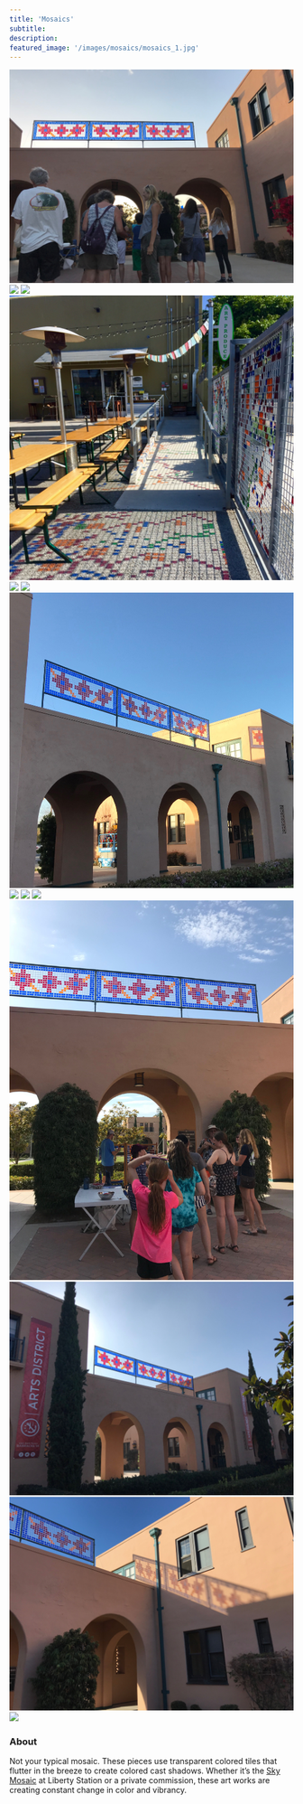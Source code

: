 ```yaml
---
title: 'Mosaics'
subtitle:
description:
featured_image: '/images/mosaics/mosaics_1.jpg'
---
```


<div class="gallery" data-columns="1">
	<img class="lazyOwl" src="../images/mosaics/mosaics_1.jpg">
  <img class="lazyOwl" src="../images/mosaics/mosaics_2.jpg">
  <img class="lazyOwl" src="../images/mosaics/mosaics_3.jpg">
  <img class="lazyOwl" src="../images/mosaics/mosaics_4.jpg">
  <img class="lazyOwl" src="../images/mosaics/mosaics_5.jpg">
  <img class="lazyOwl" src="../images/mosaics/mosaics_6.jpg">
  <img class="lazyOwl" src="../images/mosaics/mosaics_7.jpg">
  <img class="lazyOwl" src="../images/mosaics/mosaics_8.jpg">
  <img class="lazyOwl" src="../images/mosaics/mosaics_9.jpg">
  <img class="lazyOwl" src="../images/mosaics/mosaics_10.jpg">
  <img class="lazyOwl" src="../images/mosaics/mosaics_11.jpg">
  <img class="lazyOwl" src="../images/mosaics/mosaics_12.jpg">
  <img class="lazyOwl" src="../images/mosaics/mosaics_13.jpg">
  <img class="lazyOwl" src="../images/mosaics/mosaics_14.jpg">
</div>

### About

Not your typical mosaic. These pieces use transparent colored tiles that flutter in the breeze to create colored cast shadows. Whether it’s the [Sky Mosaic](https://www.facebook.com/ArtsDistrictLibertyStation/posts/we-love-how-david-krimmels-sky-mosaic-changes-by-the-minute-with-the-sun-like-an/2054751997886855/) at Liberty Station or a private commission, these art works are creating constant change in color and vibrancy.
